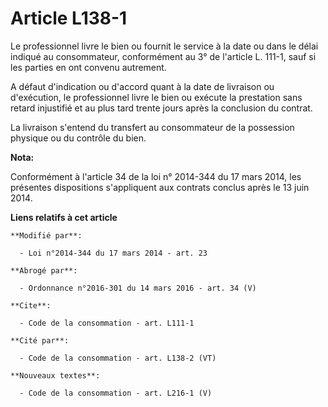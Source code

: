 # Article L138-1

Le professionnel livre le bien ou fournit le service à la date ou dans le délai indiqué au consommateur, conformément au 3°
de l'article L. 111-1, sauf si les parties en ont convenu autrement. 

A défaut d'indication ou d'accord quant à la date de livraison ou d'exécution, le professionnel livre le bien ou exécute la
prestation sans retard injustifié et au plus tard trente jours après la conclusion du contrat. 

La livraison s'entend du transfert au consommateur de la possession physique ou du contrôle du bien.

**Nota:**

Conformément à l'article 34 de la loi n° 2014-344 du 17 mars 2014, les présentes dispositions s'appliquent aux contrats
conclus après le 13 juin 2014.

**Liens relatifs à cet article**

	**Modifié par**:

	  - Loi n°2014-344 du 17 mars 2014 - art. 23

	**Abrogé par**:

	  - Ordonnance n°2016-301 du 14 mars 2016 - art. 34 (V)

	**Cite**:

	  - Code de la consommation - art. L111-1

	**Cité par**:

	  - Code de la consommation - art. L138-2 (VT)

	**Nouveaux textes**:

	  - Code de la consommation - art. L216-1 (V)
